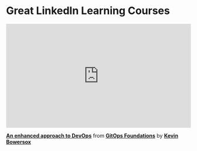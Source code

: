 <h1>Great LinkedIn Learning Courses</h1>

<div style="position:relative;height:0;padding-bottom:56.25%"><iframe width="640" height="360" src="https://www.linkedin.com/learning/embed/gitops-foundations/an-enhanced-approach-to-devops?autoplay=false&claim=AQG2gFpVWBI-yAAAAYJSsHwNKatxOVZypGU_XmUQO3tPcOaNxnGY7raj7mBoz0g_oamzjc3eIhFx4yyGsb9eHwa1ExVwnXIZYlDnUKkEVN-6AzoswcJRHLCwWfSNiA9NlBjgnxts1fB1p8nIO0BIA9xP8CxvF5xL7sFtv5RgWumAsuinZpWj5Jrbbpt5D074Vw1NhqRU8vf57XRQw49GnexwoomJdpmZZeK1oePRH0AUbZc3PmlkZddadlmQ-BbBKgYDAhm7RkIZbfRM2j2xcTFpwDUfs__ZxXhpUA2_yIP91DQVojj_4wODY1Ehmoj8NcuKB9l5CfBT_1d2rWXEvUbJK-AwEIIg4wQAsXI4ZCV0IYSrZ_MS2Hd8s6eAUL8gKwGxo-R9vdAckHzYOEwUwbvhtrLB2pKATP-L0Grr1HTYyokJFiEfp_h9oCZPXOkJ9hODU2BIMNvjutBm5qEGIDVOwEk-m3zvM5ESOboA6okucuwxd7a0sSWq-cBABXrItYAa_Fyx3ApDUigvs7GtHwCsQvq8I22gmIwUKwEd_UF3fDmpUUTGTBAN1_tza1hxDiFaoRmoV8trnnmwxsGWCEDudzhSlsA5ZofW802Ir8XqXKw-84_PYzwdcCYHon9l47o9xnfZjRMSc4LmPaxGzhMGwxbTdRXe0YT_mtt4C73IDJqPoHe1tL0m0J7fegPzjBPoMKPpzYqTQyhMLCTiaGBnH9yEtWsD3B6MJqSLbrsehtth4U0BBKJgWS--XslHiqdbdWoULk5wXijFsnpehEOajeO-Ky_dirC12X8ubky3cxzOG6PCyVXh8hTT7oG0v6n_fAzUFbewuUHlvBM3FEbI693NVRWL92bRXjQWFC5f4kpkE0CKSOEoz20noE_AHmlJ-MzNwDnP3TNPsTITFMuFR0KU1olyXqzViA1BQM7dGUFoYy7drYiNBS1McoTf4M8-wGY0LFgJPnuoutMmZc4FDurMloPE7t768ZTudU8orulh9Dv0YNV8d1gQwOeWLF0vw9DF3jJAyj24isZX39yzIiUnrmzW4_b6n0oHtNqPvSaVsTtOHmN2KpdYre__LlxAKccrmVBRVas6bwgzCgjpnEjNIDCfyMjq0yP701sumRurTOkULGO2v80hjhQ62O8Sk1k7xMzpP4-sjjyWsD18AROgYlcqn9_6tGtNmAbPO6R6FH8hSdI&lipi=urn%3Ali%3Apage%3Ad_learning_content%3BotKLXc8nRNuzSf6UnhZIXA%3D%3D&licu" mozallowfullscreen="true" webkitallowfullscreen="true" allowfullscreen="true" frameborder="0" style="position:absolute;width:100%;height:100%;left:0"></iframe></div><p><strong><a href="https://www.linkedin.com/learning/gitops-foundations/an-enhanced-approach-to-devops?trk=embed_lil">An enhanced approach to DevOps</a></strong> from <strong><a href="https://www.linkedin.com/learning/gitops-foundations?trk=embed_lil">GitOps Foundations</a></strong> by <strong><a href="https://www.linkedin.com/learning/instructors/kevin-bowersox?trk=embed_lil">Kevin Bowersox</a></strong></p>


